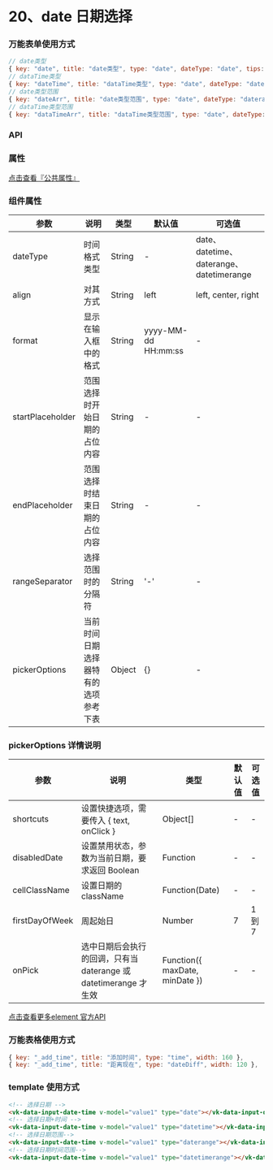 # 20、date 日期选择

### 万能表单使用方式

```js
// date类型
{ key: "date", title: "date类型", type: "date", dateType: "date", tips: "可选择年月日" },
// dataTime类型
{ key: "dateTime", title: "dataTime类型", type: "date", dateType: "datetime", tips: "可选择年月日时分秒" },
// date类型范围
{ key: "dateArr", title: "date类型范围", type: "date", dateType: "daterange" },
// dataTime类型范围
{ key: "dataTimeArr", title: "dataTime类型范围", type: "date", dateType: "datetimerange" },
```

### API

### 属性

[点击查看『公共属性』](https://vkdoc.fsq.pub/admin/components/0%E3%80%81public.html)

### 组件属性

| 参数             | 说明                           | 类型    | 默认值  | 可选值 |
|------------------|-------------------------------|---------|--------|-------|
| dateType            | 时间格式类型 | String  | - | date、datetime、daterange、datetimerange |
| align            | 对其方式 | String  | left | left, center, right  |
| format          | 显示在输入框中的格式 | String  | yyyy-MM-dd HH:mm:ss | - |
| startPlaceholder    | 范围选择时开始日期的占位内容 | String  | - | -  |
| endPlaceholder    | 范围选择时结束日期的占位内容 | String  | - | -  |
| rangeSeparator    | 选择范围时的分隔符 | String  | '-' | - |
| pickerOptions    | 当前时间日期选择器特有的选项参考下表 | Object  | {} | - |

### pickerOptions 详情说明
| 参数             | 说明                           | 类型    | 默认值  | 可选值 |
|------------------|-------------------------------|---------|--------|-------|
| shortcuts            | 设置快捷选项，需要传入 { text, onClick }  | Object[]  | - | - |
| disabledDate            | 设置禁用状态，参数为当前日期，要求返回 Boolean| Function  |- | -  |
| cellClassName          |设置日期的 className | Function(Date)  | - | - |
| firstDayOfWeek    | 周起始日 | Number  | 7 | 1 到 7 |
| onPick    | 选中日期后会执行的回调，只有当 daterange 或 datetimerange 才生效 | Function({ maxDate, minDate })  | - | -  |

[点击查看更多element 官方API](https://element.eleme.cn/#/zh-CN/component/date-picker#ri-qi-ge-shi)


### 万能表格使用方式

```js
{ key: "_add_time", title: "添加时间", type: "time", width: 160 },
{ key: "_add_time", title: "距离现在", type: "dateDiff", width: 120 },
```


### template 使用方式
```html
<!-- 选择日期 -->
<vk-data-input-date-time v-model="value1" type="date"></vk-data-input-date-time>
<!-- 选择日期+时间 -->
<vk-data-input-date-time v-model="value1" type="datetime"></vk-data-input-date-time>
<!-- 选择日期范围-->
<vk-data-input-date-time v-model="value1" type="daterange"></vk-data-input-date-time>
<!-- 选择日期时间范围-->
<vk-data-input-date-time v-model="value1" type="datetimerange"></vk-data-input-date-time>
```
